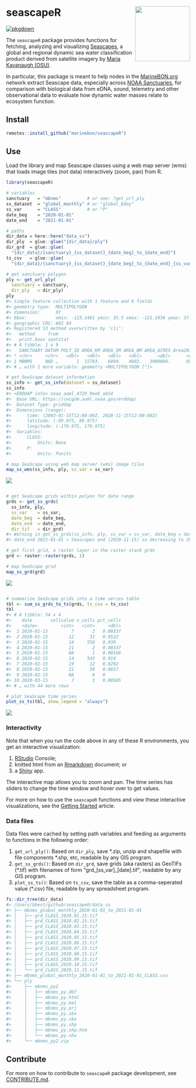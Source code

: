 
<!-- README.md is generated from README.Rmd. Please edit that file -->

<!-- DELETE data_ss/ before running -->

# seascapeR <a href='https://marinebon.org/seascapeR'><img src='man/figures/logo.svg' align="right" height="150" /></a>

[![pkgdown](https://github.com/marinebon/seascapeR/workflows/pkgdown/badge.svg)](https://github.com/marinebon/seascapeR/actions?query=workflow%3Apkgdown)

<!--
[![R build status](https://github.com/mitchelloharawild/icon/workflows/R-CMD-check/badge.svg)](https://github.com/mitchelloharawild/icon/actions?workflow=R-CMD-check)
[![Coverage status](https://codecov.io/gh/mitchelloharawild/icon/branch/master/graph/badge.svg)](https://codecov.io/gh/mitchelloharawild/icon?branch=master)
[![lifecycle](https://img.shields.io/badge/lifecycle-experimental-orange.svg)](https://www.tidyverse.org/lifecycle/#experimental)
[![CRAN_Status_Badge](http://www.r-pkg.org/badges/version/icon)](https://cran.r-project.org/package=icon)
-->

<!-- [![Downloads](http://cranlogs.r-pkg.org/badges/icon?color=brightgreen)](https://cran.r-project.org/package=icon) -->

The `seascapeR` package provides functions for fetching, analyzing and
visualizing
[Seascapes](https://coastwatch.noaa.gov/cw/satellite-data-products/multi-parameter-models/seascape-pelagic-habitat-classification.html),
a global and regional dynamic sea water classification product derived
from satellite imagery by [Maria Kavanaugh
(OSU)](https://ceoas.oregonstate.edu/people/maria-kavanaugh).

In particular, this package is meant to help nodes in the
[MarineBON.org](https://marinebon.org) network extract Seascape data,
especially across [NOAA Sanctuaries](https://sanctuaries.noaa.gov), for
comparison with biological data from eDNA, sound, telemetry and other
observational data to evaluate how dynamic water masses relate to
ecosystem function.

## Install

``` r
remotes::install_github("marinebon/seascapeR")
```

## Use

Load the library and map Seascape classes using a web map server (wms)
that loads image tiles (not data) interactively (zoom, pan) from R.

``` r
library(seascapeR)

# variables
sanctuary   = "mbnms"          # or see: ?get_url_ply
ss_dataset  = "global_monthly" # or "global_8day"
ss_var      = "CLASS"          # or "P"
date_beg    = "2020-01-01"
date_end    = "2021-01-01"

# paths
dir_data = here::here("data_ss")
dir_ply  = glue::glue("{dir_data}/ply")
dir_grd  = glue::glue(
  "{dir_data}/{sanctuary}_{ss_dataset}_{date_beg}_to_{date_end}")
ts_csv   = glue::glue(
  "{dir_data}/{sanctuary}_{ss_dataset}_{date_beg}_to_{date_end}_{ss_var}.csv")

# get sanctuary polygon
ply <- get_url_ply(
  sanctuary = sanctuary, 
  dir_ply   = dir_ply)
ply
#> Simple feature collection with 1 feature and 8 fields
#> geometry type:  MULTIPOLYGON
#> dimension:      XY
#> bbox:           xmin: -123.1401 ymin: 35.5 xmax: -121.1036 ymax: 37.88163
#> geographic CRS: WGS 84
#> Registered S3 method overwritten by 'cli':
#>   method     from    
#>   print.boxx spatstat
#> # A tibble: 1 x 9
#>   SANCTUARY DATUM POLY_ID AREA_KM AREA_SM AREA_NM AREA_ACRES Area2013Mi
#> * <chr>     <chr>   <dbl>   <dbl>   <dbl>   <dbl>      <dbl>      <dbl>
#> 1 MBNMS     NAD …       1  15783.   6094.   4602.   3900060.      8505.
#> # … with 1 more variable: geometry <MULTIPOLYGON [°]>

# get SeaScape dataset information
ss_info <- get_ss_info(dataset = ss_dataset)
ss_info
#> <ERDDAP info> noaa_aoml_4729_9ee6_ab54 
#>  Base URL: https://cwcgom.aoml.noaa.gov/erddap/ 
#>  Dataset Type: griddap 
#>  Dimensions (range):  
#>      time: (2003-01-15T12:00:00Z, 2020-11-15T12:00:00Z) 
#>      latitude: (-89.975, 89.975) 
#>      longitude: (-179.975, 179.975) 
#>  Variables:  
#>      CLASS: 
#>          Units: None 
#>      P: 
#>          Units: Punits

# map SeaScape using web map server (wms) image tiles
map_ss_wms(ss_info, ply, ss_var = ss_var)
```

![](man/figures/README-map_seascape_wms-1.png)<!-- -->

``` r

# get SeaScape grids within polyon for date range 
grds <- get_ss_grds(
  ss_info, ply, 
  ss_var    = ss_var, 
  date_beg  = date_beg, 
  date_end  = date_end,
  dir_tif   = dir_grd)
#> Warning in get_ss_grds(ss_info, ply, ss_var = ss_var, date_beg = date_beg, : The
#> date_end 2021-01-01 > Seascapes end (2020-11-15) so decreasing to 2020-11-15.

# get first grid, a raster layer in the raster stack grds
grd <- raster::raster(grds, 1)

# map SeaScape grid
map_ss_grd(grd)
```

![](man/figures/README-map_seascape_wms-2.png)<!-- -->

``` r

# summarize SeaScape grids into a time series table
tbl <- sum_ss_grds_to_ts(grds, ts_csv = ts_csv)
tbl
#> # A tibble: 54 x 4
#>    date       cellvalue n_cells pct_cells
#>    <date>         <int>   <int>     <dbl>
#>  1 2020-01-15         7       2   0.00337
#>  2 2020-01-15        12      31   0.0522 
#>  3 2020-01-15        14     558   0.939  
#>  4 2020-01-15        21       2   0.00337
#>  5 2020-01-15        NA       1   0.00168
#>  6 2020-02-15        14     543   0.914  
#>  7 2020-02-15        19      12   0.0202 
#>  8 2020-02-15        21      39   0.0657 
#>  9 2020-02-15        NA       0   0      
#> 10 2020-03-15         7       3   0.00505
#> # … with 44 more rows

# plot SeaScape time series
plot_ss_ts(tbl, show_legend = "always")
```

![](man/figures/README-map_seascape_wms-3.png)<!-- -->

### Interactivity

Note that when you run the code above in any of these R environments,
you get an interactive visualization:

1.  [RStudio](https://rstudio.com/products/rstudio/download/) Console;
2.  knitted html from an [Rmarkdown](https://rmarkdown.rstudio.com/)
    document; or
3.  a [Shiny](https://shiny.rstudio.com/) app.

The interactive map allows you to zoom and pan. The time series has
sliders to change the time window and hover over to get values.

For more on how to use the `seascapeR` functions and view these
interactive visualizations, see the [Getting
Started](articles/seascapeR.html) article.

### Data files

Data files were cached by setting path variables and feeding as
arguments to functions in the following order:

1.  `get_url_ply()`: Based on `dir_ply`, save \*.zip, unzip and
    shapefile with file components \*.shp, etc, readable by any GIS
    program.
2.  `get_ss_grds()`: Based on `dir_grd`, save grids (aka rasters) as
    GeoTIFs (\*.tif) with filenames of form
    "grd\_\[ss\_var\]\_\[date\].tif", readable by any GIS program.
3.  `plot_ss_ts()`: Based on `ts_csv`, save the table as a
    comma-seperated value (\*.csv) file, readable by any spreadsheet
    program.

<!-- end list -->

``` r
fs::dir_tree(dir_data)
#> /Users/bbest/github/seascapeR/data_ss
#> ├── mbnms_global_monthly_2020-01-01_to_2021-01-01
#> │   ├── grd_CLASS_2020.01.15.tif
#> │   ├── grd_CLASS_2020.02.15.tif
#> │   ├── grd_CLASS_2020.03.15.tif
#> │   ├── grd_CLASS_2020.04.15.tif
#> │   ├── grd_CLASS_2020.05.15.tif
#> │   ├── grd_CLASS_2020.06.15.tif
#> │   ├── grd_CLASS_2020.07.15.tif
#> │   ├── grd_CLASS_2020.08.15.tif
#> │   ├── grd_CLASS_2020.09.15.tif
#> │   ├── grd_CLASS_2020.10.15.tif
#> │   └── grd_CLASS_2020.11.15.tif
#> ├── mbnms_global_monthly_2020-01-01_to_2021-01-01_CLASS.csv
#> └── ply
#>     ├── mbnms_py2
#>     │   ├── mbnms_py.dbf
#>     │   ├── mbnms_py.html
#>     │   ├── mbnms_py.kml
#>     │   ├── mbnms_py.prj
#>     │   ├── mbnms_py.sbn
#>     │   ├── mbnms_py.sbx
#>     │   ├── mbnms_py.shp
#>     │   ├── mbnms_py.shp.htm
#>     │   └── mbnms_py.shx
#>     └── mbnms_py2.zip
```

## Contribute

For more on how to contribute to `seascapeR` package development, see
[CONTRIBUTE.md](https://github.com/marinebon/seascapeR/blob/main/CONTRIBUTE.md).
